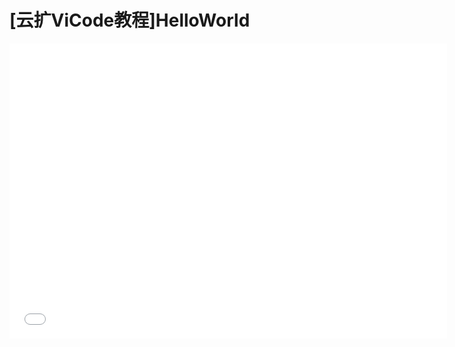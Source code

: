 # [云扩ViCode教程]HelloWorld

<iframe src="//player.bilibili.com/player.html?aid=206711472&bvid=BV1Zh41167CL&cid=368681417&page=1" scrolling="no" border="0" frameborder="no" framespacing="0" allowfullscreen="true" width="700px" height="472px"> </iframe>
